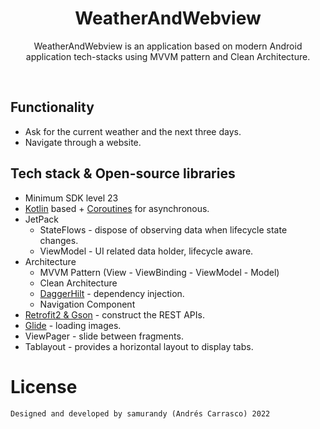 <h1 align="center">WeatherAndWebview</h1>

<p align="center">  
WeatherAndWebview is an application based on modern Android application tech-stacks using MVVM pattern and Clean Architecture.<br>
</p>
</br>


## Functionality
- Ask for the current weather and the next three days.
- Navigate through a website.


## Tech stack & Open-source libraries
- Minimum SDK level 23
- [Kotlin](https://kotlinlang.org/) based + [Coroutines](https://github.com/Kotlin/kotlinx.coroutines) for asynchronous.
- JetPack
  - StateFlows - dispose of observing data when lifecycle state changes.
  - ViewModel - UI related data holder, lifecycle aware.
- Architecture
  - MVVM Pattern (View - ViewBinding - ViewModel - Model)
  - Clean Architecture
  - [DaggerHilt](https://github.com/google/dagger/tree/master/java/dagger/hilt) - dependency injection.
  - Navigation Component
- [Retrofit2 & Gson](https://github.com/square/retrofit) - construct the REST APIs.
- [Glide](https://github.com/bumptech/glide) - loading images.
- ViewPager - slide between fragments.
- Tablayout - provides a horizontal layout to display tabs.


# License
```xml
Designed and developed by samurandy (Andrés Carrasco) 2022
